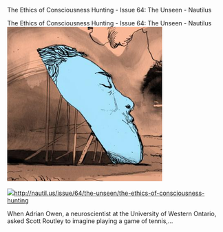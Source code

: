 The Ethics of Consciousness Hunting - Issue 64: The Unseen - Nautilus

The Ethics of Consciousness Hunting - Issue 64: The Unseen - Nautilus
![](../_resources/41714a411e614f3d1fb65b415004c4bb.png)

![](../_resources/34e1cac9ce5caca8b552dfcc7438a7cd.png)http://nautil.us/issue/64/the-unseen/the-ethics-of-consciousness-hunting

When Adrian Owen, a neuroscientist at the University of Western Ontario, asked Scott Routley to imagine playing a game of tennis,&#8230;